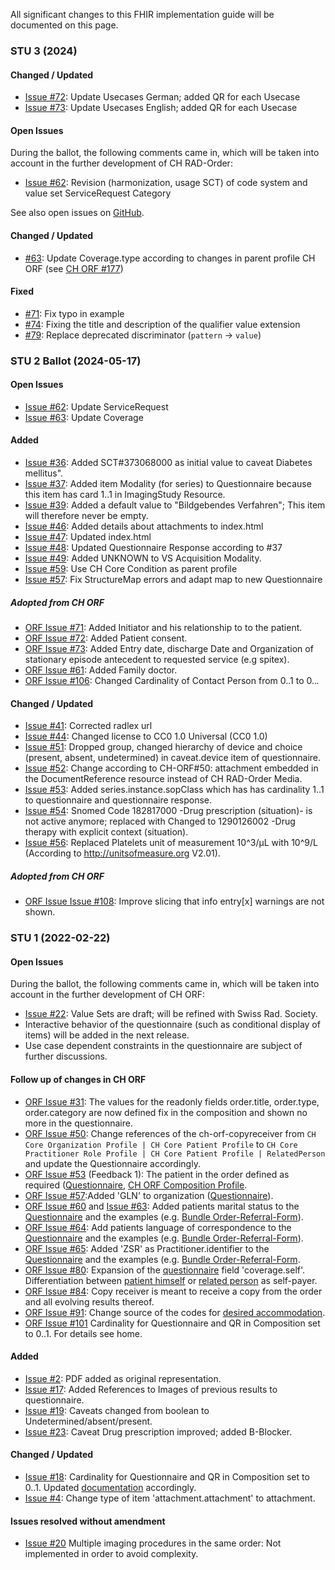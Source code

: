 All significant changes to this FHIR implementation guide will be documented on this page.   

### STU 3 (2024)
#### Changed / Updated 
* [Issue #72](https://github.com/hl7ch/ch-rad-order/issues/72): Update Usecases German; added QR for each Usecase
* [Issue #73](https://github.com/hl7ch/ch-rad-order/issues/73): Update Usecases English; added QR for each Usecase

#### Open Issues
During the ballot, the following comments came in, which will be taken into account in the further development of CH RAD-Order:

* [Issue #62](https://github.com/hl7ch/ch-rad-order/issues/62): Revision (harmonization, usage SCT) of code system and value set ServiceRequest Category

See also open issues on [GitHub](https://github.com/hl7ch/ch-rad-order/issues).

#### Changed / Updated 
* [#63](https://github.com/hl7ch/ch-rad-order/issues/63): Update Coverage.type according to changes in parent profile CH ORF (see [CH ORF #177](https://github.com/hl7ch/ch-orf/issues/177))

#### Fixed
* [#71](https://github.com/hl7ch/ch-rad-order/issues/74): Fix typo in example 
* [#74](https://github.com/hl7ch/ch-rad-order/issues/74): Fixing the title and description of the qualifier value extension
* [#79](https://github.com/hl7ch/ch-rad-order/issues/79): Replace deprecated discriminator (`pattern` -> `value`) 

### STU 2 Ballot (2024-05-17)
#### Open Issues
* [Issue #62](https://github.com/hl7ch/ch-rad-order/issues/63): Update ServiceRequest
* [Issue #63](https://github.com/hl7ch/ch-rad-order/issues/62): Update Coverage

#### Added
* [Issue #36](https://github.com/hl7ch/ch-rad-order/issues/36): Added  SCT#373068000 as initial value to caveat Diabetes mellitus".
* [Issue #37](https://github.com/hl7ch/ch-rad-order/issues/37): Added item Modality (for series) to Questionnaire because this item has card 1..1 in ImagingStudy Resource.
* [Issue #39](https://github.com/hl7ch/ch-rad-order/issues/39): Added a default value to "Bildgebendes Verfahren"; This item will therefore never be empty.
* [Issue #46](https://github.com/hl7ch/ch-rad-order/issues/47): Added details about attachments to index.html
* [Issue #47](https://github.com/hl7ch/ch-rad-order/issues/47): Updated index.html
* [Issue #48](https://github.com/hl7ch/ch-rad-order/issues/48): Updated Questionnaire Response according to #37
* [Issue #49](https://github.com/hl7ch/ch-rad-order/issues/49): Added UNKNOWN to VS Acquisition Modality.
* [Issue #59](https://github.com/hl7ch/ch-rad-order/issues/59): Use CH Core Condition as parent profile
* [Issue #57](https://github.com/hl7ch/ch-rad-order/issues/57): Fix StructureMap errors and adapt map to new Questionnaire


##### Adopted from CH ORF
* [ORF Issue #71](https://github.com/hl7ch/ch-orf/issues/71): Added Initiator and his relationship to to the patient.
* [ORF Issue #72](https://github.com/hl7ch/ch-orf/issues/72): Added Patient consent.
* [ORF Issue #73](https://github.com/hl7ch/ch-orf/issues/73): Added Entry date, discharge Date and Organization of stationary episode antecedent to requested service (e.g spitex).
* [ORF Issue #61](https://github.com/hl7ch/ch-orf/issues/61): Added Family doctor.
* [ORF Issue #106](https://github.com/hl7ch/ch-orf/issues/106): Changed Cardinality of Contact Person from 0..1 to 0..*.* 

#### Changed / Updated
* [Issue #41](https://github.com/hl7ch/ch-rad-order/issues/41): Corrected radlex url
* [Issue #44](https://github.com/hl7ch/ch-rad-order/issues/44): Changed license to CC0 1.0 Universal (CC0 1.0)
* [Issue #51](https://github.com/hl7ch/ch-rad-order/issues/51): Dropped group, changed hierarchy of device and choice (present, absent, undetermined) in caveat.device item of questionnaire.
* [Issue #52](https://github.com/hl7ch/ch-rad-order/issues/52): Change according to CH-ORF#50: attachment embedded in the DocumentReference resource instead of CH RAD-Order Media.
* [Issue #53](https://github.com/hl7ch/ch-rad-order/issues/53): Added series.instance.sopClass which has has cardinality 1..1 to questionnaire and questionnaire response.
* [Issue #54](https://github.com/hl7ch/ch-rad-order/issues/54): Snomed Code 182817000 -Drug prescription (situation)- is not active anymore; replaced with Changed to 1290126002 -Drug therapy with explicit context (situation).
* [Issue #56](https://github.com/hl7ch/ch-rad-order/issues/56): Replaced Platelets unit of measurement 10^3/µL with 10^9/L (According to http://unitsofmeasure.org V2.01).

##### Adopted from CH ORF
* [ORF Issue Issue #108](https://github.com/hl7ch/ch-orf/issues/108): Improve slicing that info entry[x] warnings are not shown.

### STU 1 (2022-02-22)

#### Open Issues
During the ballot, the following comments came in, which will be taken into account in the further development of CH ORF:

* [Issue #22](https://github.com/hl7ch/ch-rad-order/issues/22): Value Sets are draft; will be refined with Swiss Rad. Society. 
* Interactive behavior of the questionnaire (such as conditional display of items) will be added in the next release.
* Use case dependent constraints in the questionnaire are subject of further discussions.

#### Follow up of changes in CH ORF
* [ORF Issue #31](https://github.com/hl7ch/ch-rad-order/issues/31): The values for the readonly fields order.title, order.type, order.category are now defined fix in the composition and shown no more in the questionnaire. 
* [ORF Issue #50](https://github.com/hl7ch/ch-rad-order/issues/50): Change references of the ch-orf-copyreceiver from `CH Core Organization Profile | CH Core Patient Profile` to `CH Core Practitioner Role Profile | CH Core Patient Profile | RelatedPerson` and update the Questionnaire accordingly.
* [ORF Issue #53](https://github.com/hl7ch/ch-rad-order/issues/53) (Feedback 1): The patient in the order defined as required ([Questionnaire](http://build.fhir.org/ig/hl7ch/ch-orf/Questionnaire-order-referral-form.html), [CH ORF Composition Profile](http://build.fhir.org/ig/hl7ch/ch-orf/StructureDefinition-ch-orf-composition.html).
* [ORF Issue #57](https://github.com/hl7ch/ch-rad-order/issues/57):Added 'GLN' to organization ([Questionnaire](http://build.fhir.org/ig/hl7ch/ch-orf/Questionnaire-order-referral-form.html)).
* [ORF Issue #60](https://github.com/hl7ch/ch-rad-order/issues/60) and [Issue #63](https://github.com/hl7ch/ch-rad-order/issues/63):   Added patients marital status to the [Questionnaire](http://build.fhir.org/ig/hl7ch/ch-orf/Questionnaire-order-referral-form.html) and the examples (e.g. [Bundle Order-Referral-Form](http://build.fhir.org/ig/hl7ch/ch-orf/Bundle-bundle-order-referral-form.html)).
* [ORF Issue #64](https://github.com/hl7ch/ch-rad-order/issues/64): Add patients language of correspondence to the [Questionnaire](http://build.fhir.org/ig/hl7ch/ch-orf/Questionnaire-order-referral-form.html) and the examples (e.g. [Bundle Order-Referral-Form](http://build.fhir.org/ig/hl7ch/ch-orf/Bundle-bundle-order-referral-form.html)).
* [ORF Issue #65](https://github.com/hl7ch/ch-rad-order/issues/65): Added 'ZSR' as Practitioner.identifier to the [Questionnaire](http://build.fhir.org/ig/hl7ch/ch-orf/Questionnaire-order-referral-form.html) and the examples (e.g. [Bundle Order-Referral-Form](http://build.fhir.org/ig/hl7ch/ch-orf/Bundle-bundle-order-referral-form.html).
* [ORF Issue #80](https://github.com/hl7ch/ch-rad-order/issues/80): Expansion of the [questionnaire](http://build.fhir.org/ig/hl7ch/ch-orf/Questionnaire-order-referral-form.html) field 'coverage.self'. Differentiation between [patient himself](http://build.fhir.org/ig/hl7ch/ch-orf/Coverage-CoverageSelfPatient.html) or [related person](http://build.fhir.org/ig/hl7ch/ch-orf/Coverage-CoverageSelfRelatedPerson.html) as self-payer.
* [ORF Issue #84](https://github.com/hl7ch/ch-rad-order/issues/84): Copy receiver is meant to receive a copy from the order and all evolving results thereof.
* [ORF Issue #91](https://github.com/hl7ch/ch-rad-order/issues/91): Change source of the codes for [desired accommodation](http://build.fhir.org/ig/hl7ch/ch-orf/ValueSet-ch-orf-vs-desiredaccommodation.html).
* [ORF Issue #101](https://github.com/hl7ch/ch-rad-order/issues/101) Cardinality for Questionnaire and QR in Composition set to 0..1. For details see home.

#### Added
* [Issue #2](https://github.com/hl7ch/ch-rad-order/issues/2): PDF added as original representation.
* [Issue #17](https://github.com/hl7ch/ch-rad-order/issues/17): Added References to Images of previous results to questionnaire.
* [Issue #19](https://github.com/hl7ch/ch-rad-order/issues/19): Caveats changed from boolean to Undetermined/absent/present.
* [Issue #23](https://github.com/hl7ch/ch-rad-order/issues/23): Caveat Drug prescription improved; added B-Blocker.

#### Changed / Updated
* [Issue #18](https://github.com/hl7ch/ch-rad-order/issues/18): Cardinality for Questionnaire and QR in Composition set to 0..1. Updated [documentation](http://fhir.ch/ighttp://build.fhir.org/ig/hl7ch/ch-orf/index.html) accordingly.
* [Issue #4](https://github.com/hl7ch/ch-rad-order/issues/4): Change type of item 'attachment.attachment' to attachment.

#### Issues resolved without amendment
 * [Issue #20](https://github.com/hl7ch/ch-rad-order/issues/20) Multiple imaging procedures in the same order: Not implemented in order to avoid complexity. 
